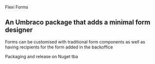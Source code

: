 Flexi Forms
## An Umbraco package that adds a minimal form designer

Forms can be customised with traditional form components as well as having recipients for the form added in the backoffice

Packaging and release on Nuget tba
